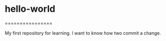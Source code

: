 # hello-world
================

My first repository for learning.
I want to know how two commit a change.
